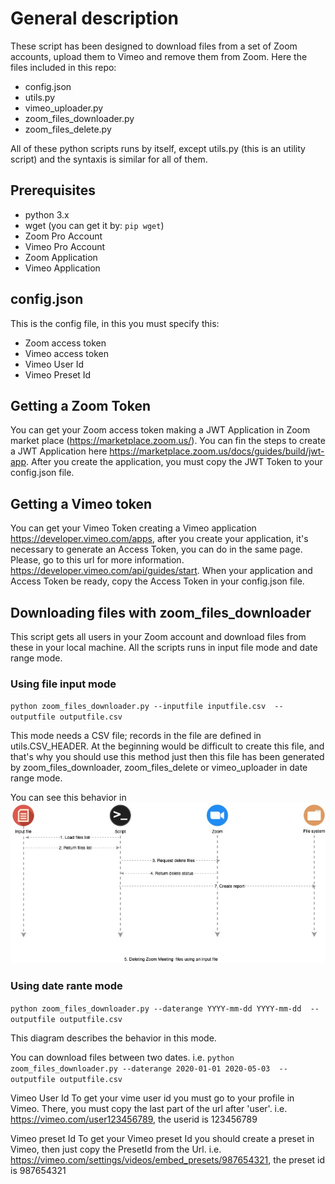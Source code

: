 # General description
These script has been designed to download files from a set of Zoom accounts, upload them to Vimeo and remove them from Zoom.
Here the files included in this repo:
* config.json
* utils.py
* vimeo_uploader.py
* zoom_files_downloader.py
* zoom_files_delete.py

All of these python scripts runs by itself, except utils.py (this is an utility script) and the syntaxis is similar for all of them.

## Prerequisites
* python 3.x
* wget (you can get it by: `pip wget`)
* Zoom Pro Account
* Vimeo Pro Account
* Zoom Application
* Vimeo Application

## config.json
This is the config file, in this you must specify this:
* Zoom access token
* Vimeo access token
* Vimeo User Id
* Vimeo Preset Id

## Getting a Zoom Token
You can get your Zoom access token making a JWT Application in Zoom market place (https://marketplace.zoom.us/). You can fin the steps to create a JWT Application here https://marketplace.zoom.us/docs/guides/build/jwt-app. After you create the application, you must copy the JWT Token to your config.json file.

## Getting a Vimeo token
You can get your Vimeo Token creating a Vimeo application  https://developer.vimeo.com/apps, after you create your application, it's necessary to generate an Access Token, you can do in the same page. Please, go to this url for more information. https://developer.vimeo.com/api/guides/start. When your application and Access Token be ready, copy the Access Token in your config.json file.

## Downloading files with zoom_files_downloader
This script gets all users in your Zoom account and download files from these in your local machine.
All the scripts runs in input file mode and date range mode.
### Using file input mode
`python zoom_files_downloader.py --inputfile inputfile.csv  --outputfile outputfile.csv`

This mode needs a CSV file; records in the file are defined in utils.CSV_HEADER. At the beginning would be difficult to create this file, and that's why you should use this method just then this file has been generated by zoom_files_downloader, zoom_files_delete or vimeo_uploader in date range mode.

You can see this behavior in ![This file](diagrams/download_file.jpg?raw=true "Title")

### Using date rante mode
`python zoom_files_downloader.py --daterange YYYY-mm-dd YYYY-mm-dd  --outputfile outputfile.csv`

This diagram describes the behavior in this mode.

You can download files between two dates. i.e.
`python zoom_files_downloader.py --daterange 2020-01-01 2020-05-03  --outputfile outputfile.csv`



Vimeo User Id
To get your vime user id you must go to your profile in Vimeo. There, you must copy the last part of the url after 'user'. i.e. https://vimeo.com/user123456789, the userid is 123456789

Vimeo preset Id
To get your Vimeo preset Id you should create a preset in Vimeo, then just copy the PresetId from the Url. i.e. https://vimeo.com/settings/videos/embed_presets/987654321, the preset id is 987654321
